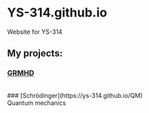 # YS-314.github.io
Website for YS-314  

## My projects: <br />  
### [GRMHD](https://ys-314.github.io/GWP)<br />

<br />  
### [Schrödinger](https://ys-314.github.io/QM)<br />
Quantum mechanics
<br />  
